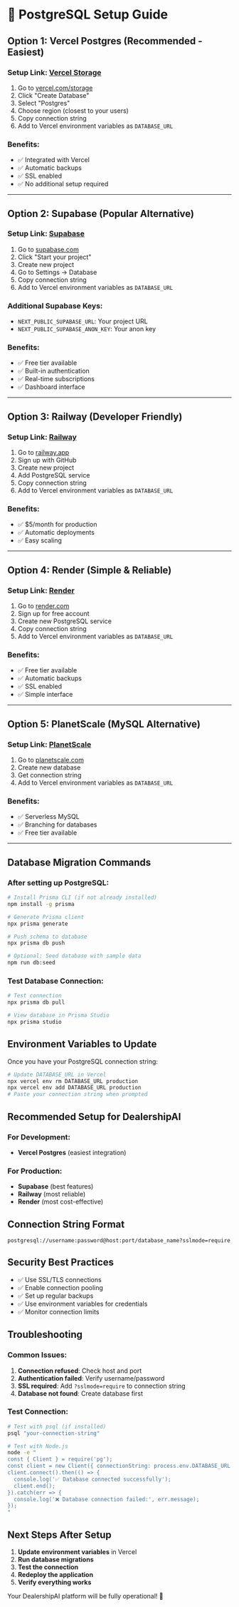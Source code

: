 # 🐘 PostgreSQL Setup Guide

## Option 1: Vercel Postgres (Recommended - Easiest)

### Setup Link: [Vercel Storage](https://vercel.com/storage)
1. Go to [vercel.com/storage](https://vercel.com/storage)
2. Click "Create Database"
3. Select "Postgres"
4. Choose region (closest to your users)
5. Copy connection string
6. Add to Vercel environment variables as `DATABASE_URL`

### Benefits:
- ✅ Integrated with Vercel
- ✅ Automatic backups
- ✅ SSL enabled
- ✅ No additional setup required

---

## Option 2: Supabase (Popular Alternative)

### Setup Link: [Supabase](https://supabase.com)
1. Go to [supabase.com](https://supabase.com)
2. Click "Start your project"
3. Create new project
4. Go to Settings → Database
5. Copy connection string
6. Add to Vercel environment variables as `DATABASE_URL`

### Additional Supabase Keys:
- `NEXT_PUBLIC_SUPABASE_URL`: Your project URL
- `NEXT_PUBLIC_SUPABASE_ANON_KEY`: Your anon key

### Benefits:
- ✅ Free tier available
- ✅ Built-in authentication
- ✅ Real-time subscriptions
- ✅ Dashboard interface

---

## Option 3: Railway (Developer Friendly)

### Setup Link: [Railway](https://railway.app)
1. Go to [railway.app](https://railway.app)
2. Sign up with GitHub
3. Create new project
4. Add PostgreSQL service
5. Copy connection string
6. Add to Vercel environment variables as `DATABASE_URL`

### Benefits:
- ✅ $5/month for production
- ✅ Automatic deployments
- ✅ Easy scaling

---

## Option 4: Render (Simple & Reliable)

### Setup Link: [Render](https://render.com)
1. Go to [render.com](https://render.com)
2. Sign up for free account
3. Create new PostgreSQL service
4. Copy connection string
5. Add to Vercel environment variables as `DATABASE_URL`

### Benefits:
- ✅ Free tier available
- ✅ Automatic backups
- ✅ SSL enabled
- ✅ Simple interface

---

## Option 5: PlanetScale (MySQL Alternative)

### Setup Link: [PlanetScale](https://planetscale.com)
1. Go to [planetscale.com](https://planetscale.com)
2. Create new database
3. Get connection string
4. Add to Vercel environment variables as `DATABASE_URL`

### Benefits:
- ✅ Serverless MySQL
- ✅ Branching for databases
- ✅ Free tier available

---

## Database Migration Commands

### After setting up PostgreSQL:

```bash
# Install Prisma CLI (if not already installed)
npm install -g prisma

# Generate Prisma client
npx prisma generate

# Push schema to database
npx prisma db push

# Optional: Seed database with sample data
npm run db:seed
```

### Test Database Connection:
```bash
# Test connection
npx prisma db pull

# View database in Prisma Studio
npx prisma studio
```

## Environment Variables to Update

Once you have your PostgreSQL connection string:

```bash
# Update DATABASE_URL in Vercel
npx vercel env rm DATABASE_URL production
npx vercel env add DATABASE_URL production
# Paste your connection string when prompted
```

## Recommended Setup for DealershipAI

### For Development:
- **Vercel Postgres** (easiest integration)

### For Production:
- **Supabase** (best features)
- **Railway** (most reliable)
- **Render** (most cost-effective)

## Connection String Format
```
postgresql://username:password@host:port/database_name?sslmode=require
```

## Security Best Practices
- ✅ Use SSL/TLS connections
- ✅ Enable connection pooling
- ✅ Set up regular backups
- ✅ Use environment variables for credentials
- ✅ Monitor connection limits

## Troubleshooting

### Common Issues:
1. **Connection refused**: Check host and port
2. **Authentication failed**: Verify username/password
3. **SSL required**: Add `?sslmode=require` to connection string
4. **Database not found**: Create database first

### Test Connection:
```bash
# Test with psql (if installed)
psql "your-connection-string"

# Test with Node.js
node -e "
const { Client } = require('pg');
const client = new Client({ connectionString: process.env.DATABASE_URL });
client.connect().then(() => {
  console.log('✅ Database connected successfully');
  client.end();
}).catch(err => {
  console.log('❌ Database connection failed:', err.message);
});
"
```

## Next Steps After Setup

1. **Update environment variables** in Vercel
2. **Run database migrations**
3. **Test the connection**
4. **Redeploy the application**
5. **Verify everything works**

Your DealershipAI platform will be fully operational! 🚀
